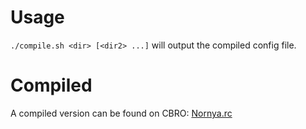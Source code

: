 # Usage
`./compile.sh <dir> [<dir2> ...]` will output the compiled config file.

# Compiled
A compiled version can be found on CBRO: [Nornya.rc](http://crawl.berotato.org/crawl/rcfiles/crawl-git/Nornya.rc)
